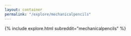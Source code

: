 ```yaml
---
layout: container
permalink: "/explore/mechanicalpencils"
---
```


<link rel="stylesheet" type="text/css" href="/static/css/explore.css">
{% include explore.html subreddit="mechanicalpencils" %}

